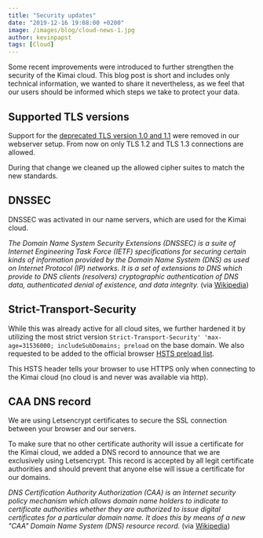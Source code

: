 ```yaml
---
title: "Security updates"
date: "2019-12-16 19:08:00 +0200"
image: /images/blog/cloud-news-1.jpg
author: kevinpapst
tags: [Cloud]
---
```


Some recent improvements were introduced to further strengthen the security of the Kimai cloud. This blog post is short and includes only technical information, we wanted to share it nevertheless, as we feel that our users should be informed which steps we take to protect your data.

## Supported TLS versions

Support for the [deprecated TLS version 1.0 and 1.1](https://blog.qualys.com/ssllabs/2018/11/19/grade-change-for-tls-1-0-and-tls-1-1-protocols) were removed in our webserver setup.
From now on only TLS 1.2 and TLS 1.3 connections are allowed.

During that change we cleaned up the allowed cipher suites to match the new standards.

## DNSSEC

DNSSEC was activated in our name servers, which are used for the Kimai cloud. 

_The Domain Name System Security Extensions (DNSSEC) is a suite of Internet Engineering Task Force (IETF) specifications for securing certain kinds of information provided by the Domain Name System (DNS) as used on Internet Protocol (IP) networks. It is a set of extensions to DNS which provide to DNS clients (resolvers) cryptographic authentication of DNS data, authenticated denial of existence, and data integrity._ (via [Wikipedia](https://en.wikipedia.org/wiki/Domain_Name_System_Security_Extensions))

## Strict-Transport-Security

While this was already active for all cloud sites, we further hardened it by utilizing the most strict version 
`Strict-Transport-Security' 'max-age=31536000; includeSubDomains; preload` on the base domain. We also requested to be added to the official browser [HSTS preload list](https://hstspreload.org).

This HSTS header tells your browser to use HTTPS only when connecting to the Kimai cloud (no cloud is and never was available via http).

## CAA DNS record

We are using Letsencrypt certificates to secure the SSL connection between your browser and our servers. 

To make sure that no other certificate authority will issue a certificate for the Kimai cloud, we added a DNS record to announce that we are exclusively using Letsencrypt. This record is accepted by all legit certificate authorities and should prevent that anyone else will issue a certificate for our domains.

_DNS Certification Authority Authorization (CAA) is an Internet security policy mechanism which allows domain name holders to indicate to certificate authorities whether they are authorized to issue digital certificates for a particular domain name. It does this by means of a new "CAA" Domain Name System (DNS) resource record._ (via [Wikipedia](https://en.wikipedia.org/wiki/DNS_Certification_Authority_Authorization))
